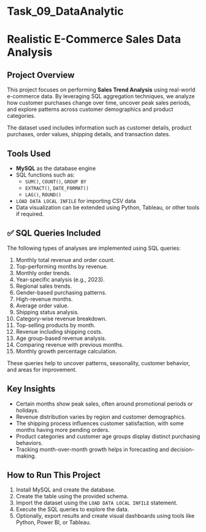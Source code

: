 # Task_09_DataAnalytic
# Realistic E-Commerce Sales Data Analysis

## Project Overview
This project focuses on performing **Sales Trend Analysis** using real-world e-commerce data. By leveraging SQL aggregation techniques, we analyze how customer purchases change over time, uncover peak sales periods, and explore patterns across customer demographics and product categories.

The dataset used includes information such as customer details, product purchases, order values, shipping details, and transaction dates.


## Tools Used
- **MySQL** as the database engine
- SQL functions such as:
  - `SUM()`, `COUNT()`, `GROUP BY`
  - `EXTRACT()`, `DATE_FORMAT()`
  - `LAG()`, `ROUND()`
- `LOAD DATA LOCAL INFILE` for importing CSV data
- Data visualization can be extended using Python, Tableau, or other tools if required.



## ✅ SQL Queries Included
The following types of analyses are implemented using SQL queries:

1. Monthly total revenue and order count.
2. Top-performing months by revenue.
3. Monthly order trends.
4. Year-specific analysis (e.g., 2023).
5. Regional sales trends.
6. Gender-based purchasing patterns.
7. High-revenue months.
8. Average order value.
9. Shipping status analysis.
10. Category-wise revenue breakdown.
11. Top-selling products by month.
12. Revenue including shipping costs.
13. Age group-based revenue analysis.
14. Comparing revenue with previous months.
15. Monthly growth percentage calculation.

These queries help to uncover patterns, seasonality, customer behavior, and areas for improvement.

##  Key Insights
- Certain months show peak sales, often around promotional periods or holidays.
- Revenue distribution varies by region and customer demographics.
- The shipping process influences customer satisfaction, with some months having more pending orders.
- Product categories and customer age groups display distinct purchasing behaviors.
- Tracking month-over-month growth helps in forecasting and decision-making.

##  How to Run This Project

1. Install MySQL and create the database.
2. Create the table using the provided schema.
3. Import the dataset using the `LOAD DATA LOCAL INFILE` statement.
4. Execute the SQL queries to explore the data.
5. Optionally, export results and create visual dashboards using tools like Python, Power BI, or Tableau.



